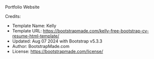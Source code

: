Portfolio Website

Credits:
  * Template Name: Kelly
  * Template URL: https://bootstrapmade.com/kelly-free-bootstrap-cv-resume-html-template/
  * Updated: Aug 07 2024 with Bootstrap v5.3.3
  * Author: BootstrapMade.com
  * License: https://bootstrapmade.com/license/

